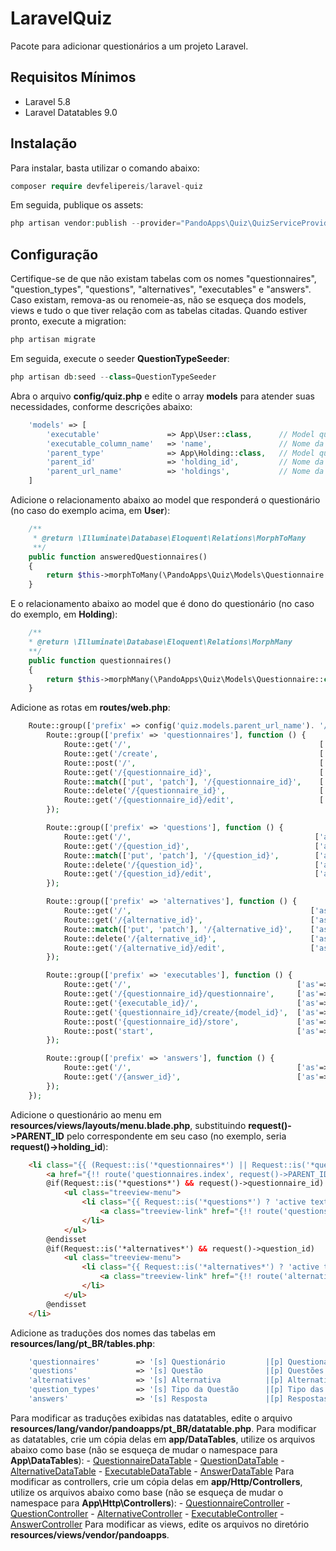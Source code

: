 # LaravelQuiz
Pacote para adicionar questionários a um projeto Laravel.

## Requisitos Mínimos
- Laravel 5.8
- Laravel Datatables 9.0

## Instalação
Para instalar, basta utilizar o comando abaixo:
```php
composer require devfelipereis/laravel-quiz
```
Em seguida, publique os assets:
```php
php artisan vendor:publish --provider="PandoApps\Quiz\QuizServiceProvider"
```

## Configuração
Certifique-se de que não existam tabelas com os nomes "questionnaires", "question_types", "questions", "alternatives", "executables" e "answers". Caso existam, remova-as ou renomeie-as, não se esqueça dos models, views e tudo o que tiver relação com as tabelas citadas. Quando estiver pronto, execute a migration:
```php
php artisan migrate
```
Em seguida, execute o seeder **QuestionTypeSeeder**:
```php
php artisan db:seed --class=QuestionTypeSeeder
```
Abra o arquivo **config/quiz.php** e edite o array **models** para atender suas necessidades, conforme descrições abaixo:
```php
	'models' => [
		'executable'               => App\User::class,      // Model que responderá o questionário
		'executable_column_name'   => 'name',               // Nome da coluna que representa a descrição do model que executa o questionário
		'parent_type'              => App\Holding::class,   // Model que é dono do questionário
		'parent_id'                => 'holding_id',         // Nome da coluna que representa a FK para o model que é dono do questionário
		'parent_url_name'          => 'holdings',           // Nome da tabela do model que é dono do questionário
	]
```
Adicione o relacionamento abaixo ao model que responderá o questionário (no caso do exemplo acima, em **User**):
```php
	/**
	 * @return \Illuminate\Database\Eloquent\Relations\MorphToMany
	 **/
	public function answeredQuestionnaires()
	{
		return $this->morphToMany(\PandoApps\Quiz\Models\Questionnaire::class, 'executable')->withPivot('id', 'score', 'answered')->withTimestamps();
	}
```
E o relacionamento abaixo ao model que é dono do questionário (no caso do exemplo, em **Holding**):
```php
	/**
	* @return \Illuminate\Database\Eloquent\Relations\MorphMany
	**/
	public function questionnaires()
	{
		return $this->morphMany(\PandoApps\Quiz\Models\Questionnaire::class, 'parent');
	}
```
Adicione as rotas em **routes/web.php**:
```php
	Route::group(['prefix' => config('quiz.models.parent_url_name'). '/{' . config('quiz.models.parent_id'). '}'], function () {
		Route::group(['prefix' => 'questionnaires'], function () {
			Route::get('/',                                          ['as'=>'questionnaires.index', 'uses'=>'\PandoApps\Quiz\Controllers\QuestionnaireController@index']);
			Route::get('/create',                                    ['as'=>'questionnaires.create',  'uses'=>'\PandoApps\Quiz\Controllers\QuestionnaireController@create']);
			Route::post('/',                                         ['as'=>'questionnaires.store',   'uses'=>'\PandoApps\Quiz\Controllers\QuestionnaireController@store']);
			Route::get('/{questionnaire_id}',                        ['as'=>'questionnaires.show',    'uses'=>'\PandoApps\Quiz\Controllers\QuestionnaireController@show']);
			Route::match(['put', 'patch'], '/{questionnaire_id}',    ['as'=>'questionnaires.update',  'uses'=>'\PandoApps\Quiz\Controllers\QuestionnaireController@update']);
			Route::delete('/{questionnaire_id}',                     ['as'=>'questionnaires.destroy', 'uses'=>'\PandoApps\Quiz\Controllers\QuestionnaireController@destroy']);
			Route::get('/{questionnaire_id}/edit',                   ['as'=>'questionnaires.edit',    'uses'=>'\PandoApps\Quiz\Controllers\QuestionnaireController@edit']);
		});

		Route::group(['prefix' => 'questions'], function () {
			Route::get('/',                                         ['as'=>'questions.index',   'uses'=>'\PandoApps\Quiz\Controllers\QuestionController@index']);
			Route::get('/{question_id}',                            ['as'=>'questions.show',    'uses'=>'\PandoApps\Quiz\Controllers\QuestionController@show']);
			Route::match(['put', 'patch'], '/{question_id}',        ['as'=>'questions.update',  'uses'=>'\PandoApps\Quiz\Controllers\QuestionController@update']);
			Route::delete('/{question_id}',                         ['as'=>'questions.destroy', 'uses'=>'\PandoApps\Quiz\Controllers\QuestionController@destroy']);
			Route::get('/{question_id}/edit',                       ['as'=>'questions.edit',    'uses'=>'\PandoApps\Quiz\Controllers\QuestionController@edit']);
		});

		Route::group(['prefix' => 'alternatives'], function () {
			Route::get('/',                                        ['as'=>'alternatives.index',   'uses'=>'\PandoApps\Quiz\Controllers\AlternativeController@index']);
			Route::get('/{alternative_id}',                        ['as'=>'alternatives.show',    'uses'=>'\PandoApps\Quiz\Controllers\AlternativeController@show']);
			Route::match(['put', 'patch'], '/{alternative_id}',    ['as'=>'alternatives.update',  'uses'=>'\PandoApps\Quiz\Controllers\AlternativeController@update']);
			Route::delete('/{alternative_id}',                     ['as'=>'alternatives.destroy', 'uses'=>'\PandoApps\Quiz\Controllers\AlternativeController@destroy']);
			Route::get('/{alternative_id}/edit',                   ['as'=>'alternatives.edit',    'uses'=>'\PandoApps\Quiz\Controllers\AlternativeController@edit']);
		});

		Route::group(['prefix' => 'executables'], function () {
			Route::get('/',                                     ['as'=>'executables.index',         'uses'=>'\PandoApps\Quiz\Controllers\ExecutableController@index']);
			Route::get('/{questionnaire_id}/questionnaire',     ['as'=>'executables.statistics',    'uses'=>'\PandoApps\Quiz\Controllers\ExecutableController@statistics']);
			Route::get('{executable_id}/',                      ['as'=>'executables.show',          'uses'=>'\PandoApps\Quiz\Controllers\ExecutableController@show']);
			Route::get('{questionnaire_id}/create/{model_id}',  ['as'=>'executables.create',        'uses'=>'\PandoApps\Quiz\Controllers\ExecutableController@create']);
			Route::post('{questionnaire_id}/store',             ['as'=>'executables.store',         'uses'=>'\PandoApps\Quiz\Controllers\ExecutableController@store']);
			Route::post('start',                                ['as'=>'executables.start',         'uses'=>'\PandoApps\Quiz\Controllers\ExecutableController@start']);
		});

		Route::group(['prefix' => 'answers'], function () {
			Route::get('/',                                     ['as'=>'answers.index',   'uses'=>'\PandoApps\Quiz\Controllers\AnswerController@index']);
			Route::get('/{answer_id}',                          ['as'=>'answers.show',    'uses'=>'\PandoApps\Quiz\Controllers\AnswerController@show']);
		});
	});
```
Adicione o questionário ao menu em **resources/views/layouts/menu.blade.php**, substituindo **request()->PARENT_ID** pelo correspondente em seu caso (no exemplo, seria **request()->holding_id**):
```html
	<li class="{{ (Request::is('*questionnaires*') || Request::is('*questions*') || Request::is('*alternatives*')) ? 'active' : '' }}">
		<a href="{!! route('questionnaires.index', request()->PARENT_ID) !!}"><i class="far fa-list-alt sidebar-icons"></i><span>{!! \Lang::choice('tables.questionnaires','p') !!}</span></a>
		@if(Request::is('*questions*') && request()->questionnaire_id)
			<ul class="treeview-menu">
				<li class="{{ Request::is('*questions*') ? 'active text-bold' : '' }}">
					<a class="treeview-link" href="{!! route('questions.index', [request()->PARENT_ID, 'questionnaire_id' => request()->questionnaire_id]) !!}"><i class="fas fa-question sidebar-icons-treeview"></i><span>{!! \Lang::choice('tables.questions','p') !!}</span></a>
				</li>
			</ul>
		@endisset
		@if(Request::is('*alternatives*') && request()->question_id)
			<ul class="treeview-menu">
				<li class="{{ Request::is('*alternatives*') ? 'active text-bold' : '' }}">
					<a class="treeview-link" href="{!! route('alternatives.index', [request()->PARENT_ID, 'question_id' => request()->question_id]) !!}"><i class="fas fa-check-square sidebar-icons-treeview"></i><span>{!! \Lang::choice('tables.alternatives','p') !!}</span></a>
				</li>
			</ul>
		@endisset
	</li>
```
Adicione as traduções dos nomes das tabelas em **resources/lang/pt_BR/tables.php**:
```php
	'questionnaires'        => '[s] Questionário         |[p] Questionários',
	'questions'             => '[s] Questão              |[p] Questões',
	'alternatives'          => '[s] Alternativa          |[p] Alternativas',
	'question_types'        => '[s] Tipo da Questão      |[p] Tipo das Questões',
	'answers'               => '[s] Resposta             |[p] Respostas',
```
Para modificar as traduções exibidas nas datatables, edite o arquivo **resources/lang/vandor/pandoapps/pt_BR/datatable.php**.
Para modificar as datatables, crie um cópia delas em **app/DataTables**, utilize os arquivos abaixo como base (não se esqueça de mudar o namespace para **App\DataTables**):
	- [QuestionnaireDataTable](https://github.com/BrenoFortunato/laravel-quiz/blob/master/src/DataTables/QuestionnaireDataTable.php)
	- [QuestionDataTable](https://github.com/BrenoFortunato/laravel-quiz/blob/master/src/DataTables/QuestionDataTable.php)
	- [AlternativeDataTable](https://github.com/BrenoFortunato/laravel-quiz/blob/master/src/DataTables/AlternativeDataTable.php)
	- [ExecutableDataTable](https://github.com/BrenoFortunato/laravel-quiz/blob/master/src/DataTables/ExecutableDataTable.php)
	- [AnswerDataTable](https://github.com/BrenoFortunato/laravel-quiz/blob/master/src/DataTables/AnswerDataTable.php)
Para modificar as controllers, crie um cópia delas em **app/Http/Controllers**, utilize os arquivos abaixo como base (não se esqueça de mudar o namespace para **App\Http\Controllers**):
	- [QuestionnaireController](https://github.com/BrenoFortunato/laravel-quiz/blob/master/src/Controllers/QuestionnaireController.php)
	- [QuestionController](https://github.com/BrenoFortunato/laravel-quiz/blob/master/src/Controllers/QuestionController.php)
	- [AlternativeController](https://github.com/BrenoFortunato/laravel-quiz/blob/master/src/Controllers/AlternativeController.php)
	- [ExecutableController](https://github.com/BrenoFortunato/laravel-quiz/blob/master/src/Controllers/ExecutableController.php)
	- [AnswerController](https://github.com/BrenoFortunato/laravel-quiz/blob/master/src/Controllers/AnswerController.php)
Para modificar as views, edite os arquivos no diretório **resources/views/vendor/pandoapps**.